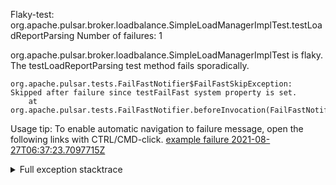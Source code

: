         
Flaky-test: org.apache.pulsar.broker.loadbalance.SimpleLoadManagerImplTest.testLoadReportParsing
Number of failures: 1

org.apache.pulsar.broker.loadbalance.SimpleLoadManagerImplTest is flaky. The testLoadReportParsing test method fails sporadically.

```
org.apache.pulsar.tests.FailFastNotifier$FailFastSkipException: Skipped after failure since testFailFast system property is set.
	at org.apache.pulsar.tests.FailFastNotifier.beforeInvocation(FailFastNotifier.java:88)

```

Usage tip: To enable automatic navigation to failure message, open the following links with CTRL/CMD-click.
[example failure 2021-08-27T06:37:23.7097715Z](https://github.com/apache/pulsar/runs/3440411059?check_suite_focus=true#step:9:389)


<details>
<summary>Full exception stacktrace</summary>
<code><pre>
org.apache.pulsar.tests.FailFastNotifier$FailFastSkipException: Skipped after failure since testFailFast system property is set.
	at org.apache.pulsar.tests.FailFastNotifier.beforeInvocation(FailFastNotifier.java:88)

</pre></code>
</details>


